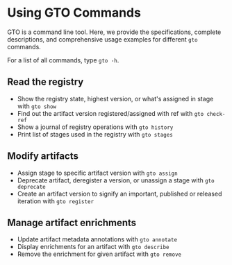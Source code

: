 # Using GTO Commands

GTO is a command line tool. Here, we provide the specifications, complete
descriptions, and comprehensive usage examples for different `gto` commands.

For a list of all commands, type `gto -h`.

## Read the registry

- Show the registry state, highest version, or what's assigned in stage with
  `gto show`
- Find out the artifact version registered/assigned with ref with
  `gto check-ref`
- Show a journal of registry operations with `gto history`
- Print list of stages used in the registry with `gto stages`

## Modify artifacts

- Assign stage to specific artifact version with `gto assign`
- Deprecate artifact, deregister a version, or unassign a stage with
  `gto deprecate`
- Create an artifact version to signify an important, published or released
  iteration with `gto register`

## Manage artifact enrichments

- Update artifact metadata annotations with `gto annotate`
- Display enrichments for an artifact with `gto describe`
- Remove the enrichment for given artifact with `gto remove`
